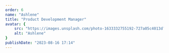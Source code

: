 ```yaml
---
order: 6
name: "Ashlene"
title: "Product Development Manager"
avatar: {
    src: "https://images.unsplash.com/photo-1633332755192-727a05c4013d?&fit=crop&w=280",
    alt: "Ashlene"
}
publishDate: "2023-08-16 17:14"
---
```

